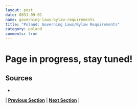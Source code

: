 ```yaml
---
layout: post
date: 0031-09-01
name: governing-laws-bylaw-requirements
title: "Poland: Governing Laws/Bylaw Requirements"
category: poland
comments: true
---
```


# Page in progress, stay tuned!

Sources
--- 
- 

| **[Previous Section]( https://neo-project.github.io/global-blockchain-compliance-hub//poland/poland-tax-and-auditing-requirements.html)** | **[Next Section]( https://neo-project.github.io/global-blockchain-compliance-hub//poland/poland-laws-token-sales.html)** |
